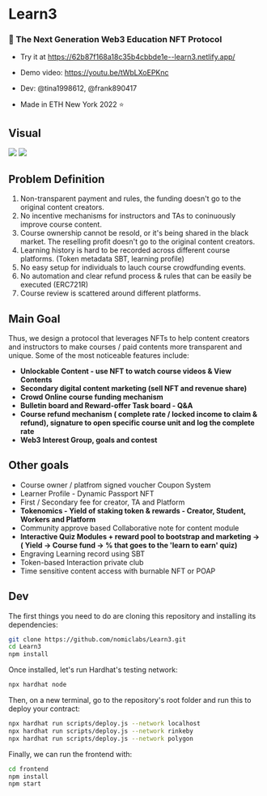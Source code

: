 # Learn3

### 🚀 The Next Generation Web3 Education NFT Protocol

- Try it at https://62b87f168a18c35b4cbbde1e--learn3.netlify.app/
- Demo video: https://youtu.be/tWbLXoEPKnc

- Dev: @tina1998612, @frank890417
- Made in ETH New York 2022 ⭐️

## Visual

![](https://i.imgur.com/w9nJpve.png)
![](https://i.imgur.com/3wzRBl1.jpg)

## Problem Definition

1. Non-transparent payment and rules, the funding doesn't go to the original content creators.
2. No incentive mechanisms for instructors and TAs to coninuously improve course content.
3. Course ownership cannot be resold, or it's being shared in the black market. The reselling profit doesn't go to the original content creators.
4. Learning history is hard to be recorded across different course platforms. (Token metadata SBT, learning profile)
5. No easy setup for individuals to lauch course crowdfunding events.
6. No automation and clear refund process & rules that can be easily be executed (ERC721R)
7. Course review is scattered around different platforms.

## Main Goal

Thus, we design a protocol that leverages NFTs to help content creators and instructors to make courses / paid contents more transparent and unique. Some of the most noticeable features include:

- **Unlockable Content - use NFT to watch course videos & View Contents**
- **Secondary digital content marketing (sell NFT and revenue share)**
- **Crowd Online course funding mechanism**
- **Bulletin board and Reward-offer Task board - Q&A**
- **Course refund mechanism ( complete rate / locked income to claim & refund), signature to open specific course unit and log the complete rate**
- **Web3 Interest Group, goals and contest**

## Other goals

- Course owner / platfrom signed voucher Coupon System
- Learner Profile - Dynamic Passport NFT
- First / Secondary fee for creator, TA and Platform
- **Tokenomics - Yield of staking token & rewards - Creator, Student, Workers and Platform**
- Community approve based Collaborative note for content module
- **Interactive Quiz Modules + reward pool to bootstrap and marketing -> ( Yield -> Course fund -> % that goes to the 'learn to earn' quiz)**
- Engraving Learning record using SBT
- Token-based Interaction private club
- Time sensitive content access with burnable NFT or POAP

## Dev

The first things you need to do are cloning this repository and installing its
dependencies:

```sh
git clone https://github.com/nomiclabs/Learn3.git
cd Learn3
npm install
```

Once installed, let's run Hardhat's testing network:

```sh
npx hardhat node
```

Then, on a new terminal, go to the repository's root folder and run this to
deploy your contract:

```sh
npx hardhat run scripts/deploy.js --network localhost
npx hardhat run scripts/deploy.js --network rinkeby
npx hardhat run scripts/deploy.js --network polygon
```

Finally, we can run the frontend with:

```sh
cd frontend
npm install
npm start
```
